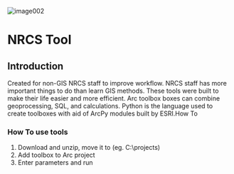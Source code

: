 ![image002](https://github.com/user-attachments/assets/45f44848-e6dd-451a-a643-f5c6c0f92439)

# NRCS Tool

## Introduction

Created for non-GIS NRCS staff to improve workflow.  NRCS staff has more important things to do than learn GIS methods.  These tools were built to make their life easier and more efficient.  Arc toolbox boxes can combine geoprocessing, SQL, and calculations.  Python is the language used to create toolboxes with aid of ArcPy modules built by ESRI.How To

### How To use tools

1. Download and unzip, move it to (eg. C:\\projects)
2. Add toolbox to Arc project
3. Enter parameters and run

